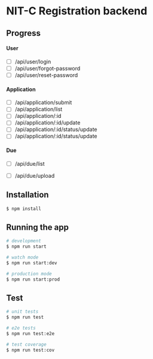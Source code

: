 # NIT-C Registration backend
## Progress
#### User
- [ ] /api/user/login 
- [ ] /api/user/forgot-password
- [ ] /api/user/reset-password
#### Application
- [ ] /api/application/submit
- [ ] /api/application/list
- [ ] /api/application/:id
- [ ] /api/application/:id/update
- [ ] /api/application/:id/status/update
- [ ] /api/application/:id/status/update
#### Due
- [ ] /api/due/list
- [ ] /api/due/upload


## Installation

```bash
$ npm install
```

## Running the app

```bash
# development
$ npm run start

# watch mode
$ npm run start:dev

# production mode
$ npm run start:prod
```

## Test

```bash
# unit tests
$ npm run test

# e2e tests
$ npm run test:e2e

# test coverage
$ npm run test:cov
```

